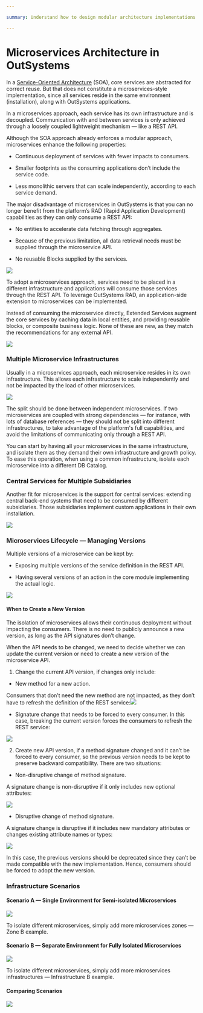```yaml
---

summary: Understand how to design modular architecture implementations in which services all reside in their own infrastructure and are decoupled, communicating through loosely coupled, lightweight mechanisms.

---
```


# Microservices Architecture in OutSystems

In a [Service-Oriented Architecture](https://success.outsystems.com/Support/Enterprise_Customers/Maintenance_and_Operations/Designing_the_architecture_of_your_OutSystems_applications/04_Service-Oriented_Architectures_for_OutSystems_applications) (SOA), core services are abstracted for correct reuse. But that does not constitute a microservices-style implementation, since all services reside in the same environment (installation), along with OutSystems applications.

In a microservices approach, each service has its own infrastructure and is decoupled. Communication with and between services is only achieved through a loosely coupled lightweight mechanism — like a REST API.

Although the SOA approach already enforces a modular approach, microservices enhance the following properties:

* Continuous deployment of services with fewer impacts to consumers.

* Smaller footprints as the consuming applications don’t include the service code.

* Less monolithic servers that can scale independently, according to each service demand.

The major disadvantage of microservices in OutSystems is that you can no longer benefit from the platform’s RAD (Rapid Application Development) capabilities as they can only consume a REST API:

* No entities to accelerate data fetching through aggregates.

* Because of the previous limitation, all data retrieval needs must be supplied through the microservice API.

* No reusable Blocks supplied by the services.

![ ](images/Microservices-Architecture-in-OutSystems_0.png)

To adopt a microservices approach, services need to be placed in a different infrastructure and applications will consume those services through the REST API. To leverage OutSystems RAD, an application-side extension to microservices can be implemented.

Instead of consuming the microservice directly, Extended Services augment the core services by caching data in local entities, and providing reusable blocks, or composite business logic. None of these are new, as they match the recommendations for any external API.

![ ](images/Microservices-Architecture-in-OutSystems_1.png)

### Multiple Microservice Infrastructures

Usually in a microservices approach, each microservice resides in its own infrastructure. This allows each infrastructure to scale independently and not be impacted by the load of other microservices.

![ ](images/Microservices-Architecture-in-OutSystems_2.png)

The split should be done between independent microservices. If two microservices are coupled with strong dependencies — for instance, with lots of database references — they should not be split into different infrastructures, to take advantage of the platform's full capabilities, and avoid the limitations of communicating only through a REST API.

You can start by having all your microservices in the same infrastructure, and isolate them as they demand their own infrastructure and growth policy. To ease this operation, when using a common infrastructure, isolate each microservice into a different DB Catalog.

### Central Services for Multiple Subsidiaries

Another fit for microservices is the support for central services: extending central back-end systems that need to be consumed by different subsidiaries. Those subsidiaries implement custom applications in their own installation.

![ ](images/Microservices-Architecture-in-OutSystems_3.png)

### Microservices Lifecycle — Managing Versions

Multiple versions of a microservice can be kept by:

* Exposing multiple versions of the service definition in the REST API.

* Having several versions of an action in the core module implementing the actual logic.

![ ](images/Microservices-Architecture-in-OutSystems_4.png)

#### When to Create a New Version

The isolation of microservices allows their continuous deployment without impacting the consumers. There is no need to publicly announce a new version, as long as the API signatures don’t change.

When the API needs to be changed, we need to decide whether we can update the current version or need to create a new version of the microservice API.

1. Change the current API version, if changes only include:

* New method for a new action.

Consumers that don’t need the new method are not impacted, as they don’t have to refresh the definition of the REST service:![ ](images/Microservices-Architecture-in-OutSystems_5.png)

* Signature change that needs to be forced to every consumer. In this case, breaking the current version forces the consumers to refresh the REST service:

![ ](images/Microservices-Architecture-in-OutSystems_6.png)

2. Create new API version, if a method signature changed and it can’t be forced to every consumer, so the previous version needs to be kept to preserve backward compatibility. There are two situations:

* Non-disruptive change of method signature.

A signature change is non-disruptive if it only includes new optional attributes:

![ ](images/Microservices-Architecture-in-OutSystems_7.png)

* Disruptive change of method signature.

A signature change is disruptive if it includes new mandatory attributes or changes existing attribute names or types:

![ ](images/Microservices-Architecture-in-OutSystems_8.png)

In this case, the previous versions should be deprecated since they can’t be made compatible with the new implementation. Hence, consumers should be forced to adopt the new version.

### Infrastructure Scenarios

#### Scenario A — Single Environment for Semi-isolated Microservices

![ ](images/Microservices-Architecture-in-OutSystems_9.png)

To isolate different microservices, simply add more microservices zones — Zone B example.

#### Scenario B — Separate Environment for Fully Isolated Microservices

![ ](images/Microservices-Architecture-in-OutSystems_10.png)

To isolate different microservices, simply add more microservices infrastructures — Infrastructure B example.

#### Comparing Scenarios

![ ](images/Microservices-Architecture-in-OutSystems_11.png)

